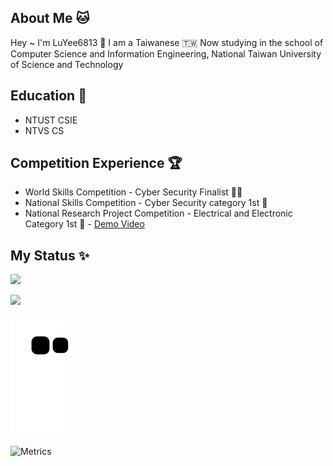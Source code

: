 ## About Me 🐱
Hey ~ I'm LuYee6813 👋 I am a Taiwanese 🇹🇼 
Now studying in the school of Computer Science and Information Engineering, National Taiwan University of Science and Technology

## Education 🏫
- NTUST CSIE
- NTVS CS

## Competition Experience 🏆
- World Skills Competition - Cyber Security Finalist 🕵️‍♂️
- National Skills Competition - Cyber Security category 1st 🏅️
- National Research Project Competition - Electrical and Electronic Category 1st 🏅️ - [Demo Video](https://www.youtube.com/watch?v=RBECyGg3n4c)


## My Status ✨
![](https://github-readme-stats.vercel.app/api?username=LuYee6813&theme=dark&show_icons=true)

![](https://github-readme-stats.vercel.app/api/top-langs/?username=LuYee6813&theme=dark&layout=compact&card_width=445)

![](https://github.com/LuYee6813/LuYee6813/blob/output/github-contribution-grid-snake.svg)

![Metrics](https://metrics.lecoq.io/LuYee6813?template=classic&base.header=0&base.activity=0&base.community=0&base.repositories=0&base.metadata=0&isocalendar=1&isocalendar.duration=half-year&config.timezone=Asia%2FTaipei)
